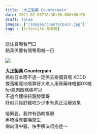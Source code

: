 ```yaml
---
title: '大正製薬 Counterpain'
date: 2021-02-03T18:30:00.000+08:00
draft: false
images: ["/images/counterpain.jpg"]
tags : [lifestyle-急救箱]
---
```


諗住買嚟看門口  
點真係要有開嚟用嘅一日  

![](/images/counterpain.jpg)

**大正製薬 Counterpain**  
係啦日本嘢不過一定係去泰國買嘅 XDDD  
搽落暖暖地唔算好大老人用膏藥味咁都OK嘅  
for肌肉酸痛係可以  
不過今鑊係扭親膝頭哥  
好似只係舒緩咗少少未有真正治療效果  
  
唔緊要，我仲有勁啲嘅嘢  
再唔得就要睇醫生  
病向淺中醫，快手解決唔拖症～  
